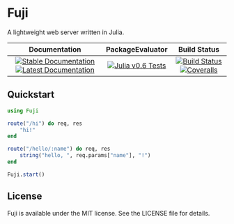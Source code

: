 # Fuji

A lightweight web server written in Julia.

| **Documentation** | **PackageEvaluator** | **Build Status** |
|:-----------------:|:--------------------:|:----------------:|
| [![Stable Documentation](https://img.shields.io/badge/docs-stable-blue.svg)](https://jackcook.github.io/Fuji.jl/stable) [![Latest Documentation](https://img.shields.io/badge/docs-latest-blue.svg)](https://jackcook.github.io/Fuji.jl/latest) | [![Julia v0.6 Tests](http://pkg.julialang.org/badges/Fuji_0.6.svg)](http://pkg.julialang.org/?pkg=Fuji&ver=0.6) | [![Build Status](https://travis-ci.org/jackcook/Fuji.jl.svg?branch=master)](https://travis-ci.org/jackcook/Fuji.jl) [![Coveralls](https://coveralls.io/repos/github/jackcook/Fuji.jl/badge.svg?branch=master)](https://coveralls.io/github/jackcook/Fuji.jl) |

## Quickstart

```julia
using Fuji

route("/hi") do req, res
    "hi!"
end

route("/hello/:name") do req, res
    string("hello, ", req.params["name"], "!")
end

Fuji.start()
```

## License

Fuji is available under the MIT license. See the LICENSE file for details.
